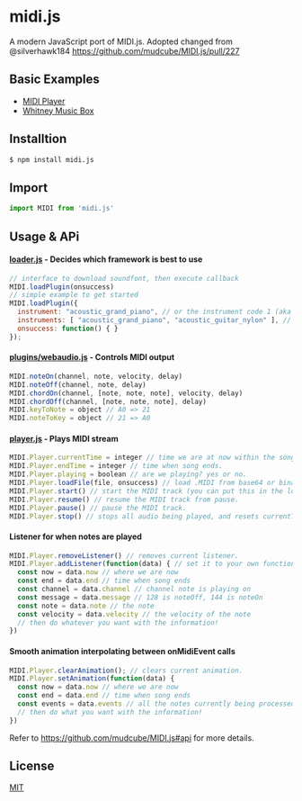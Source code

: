 # midi.js
A modern JavaScript port of MIDI.js. Adopted changed from @silverhawk184 https://github.com/mudcube/MIDI.js/pull/227

## Basic Examples
- [MIDI Player](http://sunebear.github.io/midi.js/MIDIPlayer.html)
- [Whitney Music Box](http://sunebear.github.io/midi.js/WhitneyMusicBox.html)

## Installtion
``` bash
$ npm install midi.js
```

## Import
``` JavaScript
import MIDI from 'midi.js'
```

## Usage & APi
#### [loader.js](./src/loader.js) - Decides which framework is best to use

```javascript
// interface to download soundfont, then execute callback
MIDI.loadPlugin(onsuccess)
// simple example to get started
MIDI.loadPlugin({
  instrument: "acoustic_grand_piano", // or the instrument code 1 (aka the default)
  instruments: [ "acoustic_grand_piano", "acoustic_guitar_nylon" ], // or multiple instruments
  onsuccess: function() { }
});
```

#### [plugins/webaudio.js](./src/plugins/webaudio.js) - Controls MIDI output

```javascript
MIDI.noteOn(channel, note, velocity, delay)
MIDI.noteOff(channel, note, delay)
MIDI.chordOn(channel, [note, note, note], velocity, delay)
MIDI.chordOff(channel, [note, note, note], delay)
MIDI.keyToNote = object // A0 => 21
MIDI.noteToKey = object // 21 => A0
```

#### [player.js](./src/player.js) - Plays MIDI stream

```javascript
MIDI.Player.currentTime = integer // time we are at now within the song.
MIDI.Player.endTime = integer // time when song ends.
MIDI.Player.playing = boolean // are we playing? yes or no.
MIDI.Player.loadFile(file, onsuccess) // load .MIDI from base64 or binary XML request.
MIDI.Player.start() // start the MIDI track (you can put this in the loadFile callback)
MIDI.Player.resume() // resume the MIDI track from pause.
MIDI.Player.pause() // pause the MIDI track.
MIDI.Player.stop() // stops all audio being played, and resets currentTime to 0.
```

#### Listener for when notes are played

```javascript
MIDI.Player.removeListener() // removes current listener.
MIDI.Player.addListener(function(data) { // set it to your own function!
  const now = data.now // where we are now
  const end = data.end // time when song ends
  const channel = data.channel // channel note is playing on
  const message = data.message // 128 is noteOff, 144 is noteOn
  const note = data.note // the note
  const velocity = data.velocity // the velocity of the note
  // then do whatever you want with the information!
})
```

#### Smooth animation interpolating between onMidiEvent calls

```javascript
MIDI.Player.clearAnimation(); // clears current animation.
MIDI.Player.setAnimation(function(data) {
  const now = data.now // where we are now
  const end = data.end // time when song ends
  const events = data.events // all the notes currently being processed
  // then do what you want with the information!
})
```
Refer to https://github.com/mudcube/MIDI.js#api for more details.


## License
[MIT](./LICENSE)
